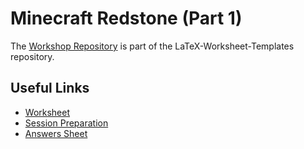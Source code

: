# Minecraft Redstone (Part 1)

The [Workshop Repository](https://github.com/MVSE-Outreach/LaTeX-Worksheet-Templates/tree/master/Minecraft%20Redstone) is part of the LaTeX-Worksheet-Templates repository.

## Useful Links

* [Worksheet](Minecraft-Redstone-Part1-Worksheet.pdf)
* [Session Preparation](Session-Preparation.pdf)
* [Answers Sheet](Minecraft-Redstone-Part1-Answers.pdf)
